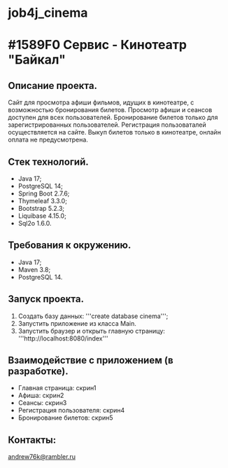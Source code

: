# job4j_cinema
# #1589F0 Сервис - Кинотеатр "Байкал"

## Описание проекта.
Сайт для просмотра афиши фильмов, идущих в кинотеатре, с возможностью бронирования билетов. Просмотр афиши и сеансов доступен для всех пользователей. Бронирование билетов только для зарегистрированных пользователей. Регистрация пользоваталей осуществляется на сайте. Выкуп билетов только в кинотеатре, онлайн оплата не предусмотрена.

## Стек технологий.
- Java 17;
- PostgreSQL 14;
- Spring Boot 2.7.6;
- Thymeleaf 3.3.0;
- Bootstrap 5.2.3;
- Liquibase 4.15.0;
- Sql2o 1.6.0.

## Требования к окружению.
- Java 17;
- Maven 3.8;
- PostgreSQL 14.

## Запуск проекта.
1. Создать базу данных: '''create database cinema''';
2. Запустить приложение из класса Main.
3. Запустить браузер и открыть главную страницу: '''http://localhost:8080/index'''

## Взаимодействие с приложением (в разработке).
- Главная страница: скрин1
- Афиша: скрин2
- Сеансы: скрин3
- Регистрация пользователя: скрин4
- Бронирование билетов: скрин5

## Контакты:
andrew76k@rambler.ru

